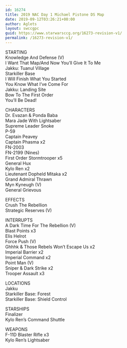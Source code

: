 ```yaml
---
id: 16274
title: 2019 NAC Day 1 Michael Pistone DS Map
date: 2019-09-12T03:26:21+00:00
author: Aglets
layout: swccgpc
guid: https://www.starwarsccg.org/16273-revision-v1/
permalink: /16273-revision-v1/
---
```

STARTING  
Knowledge And Defense (V)  
I Want That Map/And Now You&#8217;ll Give It To Me  
Jakku: Tuanul Village  
Starkiller Base  
I Will Finish What You Started  
You Know What I&#8217;ve Come For  
Jakku: Landing Site  
Bow To The First Order  
You&#8217;ll Be Dead!

CHARACTERS  
Dr. Evazan & Ponda Baba  
Mara Jade With Lightsaber  
Supreme Leader Snoke  
P-59  
Captain Peavey  
Captain Phasma x2  
FN-2003  
FN-2199 (Nines)  
First Order Stormtrooper x5  
General Hux  
Kylo Ren x2  
Lieutenant Dopheld Mitaka x2  
Grand Admiral Thrawn  
Myn Kyneugh (V)  
General Grievous

EFFECTS  
Crush The Rebellion  
Strategic Reserves (V)

INTERRUPTS  
A Dark Time For The Rebellion (V)  
Blast Points x3  
Elis Helrot  
Force Push (V)  
Ghhhk & Those Rebels Won&#8217;t Escape Us x2  
Imperial Barrier x2  
Imperial Command x2  
Point Man (V)  
Sniper & Dark Strike x2  
Trooper Assault x3

LOCATIONS  
Jakku  
Starkiller Base: Forest  
Starkiller Base: Shield Control

STARSHIPS  
Finalizer  
Kylo Ren&#8217;s Command Shuttle

WEAPONS  
F-11D Blaster Rifle x3  
Kylo Ren&#8217;s Lightsaber